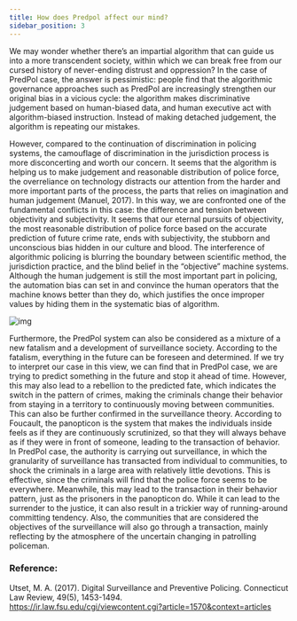```yaml
---
title: How does Predpol affect our mind?
sidebar_position: 3
---
```


We may wonder whether there’s an impartial algorithm that can guide us into a more transcendent society, within which we can break free from our cursed history of never-ending distrust and oppression? In the case of PredPol case, the answer is pessimistic: people find that the algorithmic governance approaches such as PredPol are increasingly strengthen our original bias in a vicious cycle: the algorithm makes discriminative judgement based on human-biased data, and human executive act with algorithm-biased instruction. Instead of making detached judgement, the algorithm is repeating our mistakes.

However, compared to the continuation of discrimination in policing systems, the camouflage of discrimination in the jurisdiction process is more disconcerting and worth our concern. It seems that the algorithm is helping us to make judgement and reasonable distribution of police force, the overreliance on technology distracts our attention from the harder and more important parts of the process, the parts that relies on imagination and human judgement (Manuel, 2017). In this way, we are confronted one of the fundamental conflicts in this case: the difference and tension between objectivity and subjectivity. It seems that our eternal pursuits of objectivity, the most reasonable distribution of police force based on the accurate prediction of future crime rate, ends with subjectivity, the stubborn and unconscious bias hidden in our culture and blood. The interference of algorithmic policing is blurring the boundary between scientific method, the jurisdiction practice, and the blind belief in the “objective” machine systems. Although the human judgement is still the most important part in policing, the automation bias can set in and convince the human operators that the machine knows better than they do, which justifies the once improper values by hiding them in the systematic bias of algorithm. 

![img](https://lh3.googleusercontent.com/78uau885uCHTQHjrEqPIGO5L9sJE2ZP2b3FpJtAuz1PHvL0EsMyKJC3394xQyBAfaAb1zEKB3nDALux5dZQ1ioNGBgIJdyL7vrSGhRonuMR34lrVm_odV9s2unA0TrzWrLISlsRl)

Furthermore, the PredPol system can also be considered as a mixture of a new fatalism and a development of surveillance society. According to the fatalism, everything in the future can be foreseen and determined. If we try to interpret our case in this view, we can find that in PredPol case, we are trying to predict something in the future and stop it ahead of time. However, this may also lead to a rebellion to the predicted fate, which indicates the switch in the pattern of crimes, making the criminals change their behavior from staying in a territory to continuously moving between communities. This can also be further confirmed in the surveillance theory. According to Foucault, the panopticon is the system that makes the individuals inside feels as if they are continuously scrutinized, so that they will always behave as if they were in front of someone, leading to the transaction of behavior. In PredPol case, the authority is carrying out surveillance, in which the granularity of surveillance has transacted from individual to communities, to shock the criminals in a large area with relatively little devotions. This is effective, since the criminals will find that the police force seems to be everywhere. Meanwhile, this may lead to the transaction in their behavior pattern, just as the prisoners in the panopticon do. While it can lead to the surrender to the justice, it can also result in a trickier way of running-around committing tendency. Also, the communities that are considered the objectives of the surveillance will also go through a transaction, mainly reflecting by the atmosphere of the uncertain changing in patrolling policeman.

### Reference:

Utset, M. A. (2017). Digital Surveillance and Preventive Policing. Connecticut Law Review, 49(5), 1453-1494.  
https://ir.law.fsu.edu/cgi/viewcontent.cgi?article=1570&context=articles


